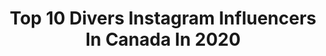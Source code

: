 ---
title: Top 10 Divers Instagram Influencers In Canada In 2020
description: >-
  Find top divers Instagram influencers in Canada in 2020. Most popular hashtags: #couplegoals #travel #stayhome #plushaut.
platform: Instagram
profiles:
  - username: "brydenhattie"
    fullname: >-
      Bryden Hattie
    location: "Canada"
    followers: 8943
    engagement: 1654
    commentsToLikes: 0.043029
    id: ck9hcy43cng0e0j78b9l5p5un
    verified: false
    hashtags: "#yougotadollar, #uptown, #diving, #period"
  - username: "vinceriendeau"
    fullname: >-
      Vincent Riendeau
    location: "Canada"
    followers: 17025
    engagement: 1115
    commentsToLikes: 0.010377
    id: ck6udqdv6mk4e0j71wb856oav
    verified: true
    hashtags: "#beach, #studentathelte, #matching, #workout"
  - username: "helletuxen"
    fullname: >-
      ⚜Helle Tuxen⚜
    location: "Canada"
    followers: 3244
    engagement: 2104
    commentsToLikes: 0.048018
    id: ckaouqsjx1exd0i78ygdhfrin
    verified: false
    hashtags: ""
  - username: "jennabel91"
    fullname: >-
      Jennifer Abel
    location: "Canada"
    followers: 40594
    engagement: 322
    commentsToLikes: 0.013616
    id: ck5zuuzeu339a0i14o3ukftdb
    verified: true
    hashtags: "#wefly, #stayathome, #momentsofmine, #onseprot"
  - username: "nathan_zm"
    fullname: >-
      𝓝𝓪𝓽𝓱𝓪𝓷 𝓩𝓼𝓸𝓶𝓫𝓸𝓻-𝓜𝓾𝓻𝓻𝓪𝔂
    location: "Canada"
    followers: 5914
    engagement: 2677
    commentsToLikes: 0.024236
    id: ck5zuuz9z33810i14erjzhppf
    verified: false
    hashtags: "#worldchampionships"
  - username: "robertmarclehmann"
    fullname: >-
      Robert Marc Lehmann
    location: "Canada"
    followers: 35190
    engagement: 1006
    commentsToLikes: 0.016207
    id: ck8svyuz8d7kk0j78lvzfhmlk
    verified: true
    hashtags: "#food, #story, #kenya, #woods"
  - username: "yumyumyow"
    fullname: >-
      Ottawa Food Blogger • Allie
    location: "Canada"
    followers: 3826
    engagement: 1141
    commentsToLikes: 0.253842
    id: ck6u7wenno1fo0j71flkhaq0v
    verified: false
    hashtags: "#ottawabrunch, #yumyumyow, #yycfoodie, #porkbellybbq"
  - username: "andrew.ed.beck"
    fullname: >-
      Andrew
    location: "Canada"
    followers: 9299
    engagement: 499
    commentsToLikes: 0.091389
    id: ck5cewb2yluam0i1164pmesix
    verified: false
    hashtags: "#blindinglights, #lynncanyon, #mood, #apparel"
  - username: "caemckay"
    fullname: >-
      Caeli McKay
    location: "Canada"
    followers: 8190
    engagement: 1163
    commentsToLikes: 0.020742
    id: ck6udqcr5mjyd0j71zv6cfi1o
    verified: false
    hashtags: "#birthdaygirl, #snowday, #distraction, #coronavirus"
  - username: "megbenfeito"
    fullname: >-
      Meaghan Benfeito 🇵🇹
    location: "Canada"
    followers: 26643
    engagement: 446
    commentsToLikes: 0.013108
    id: ck6udqdsxmk280j71txe77tjw
    verified: true
    hashtags: "#perfectfriends, #dream, #olympics2010, #travelerlife"
---